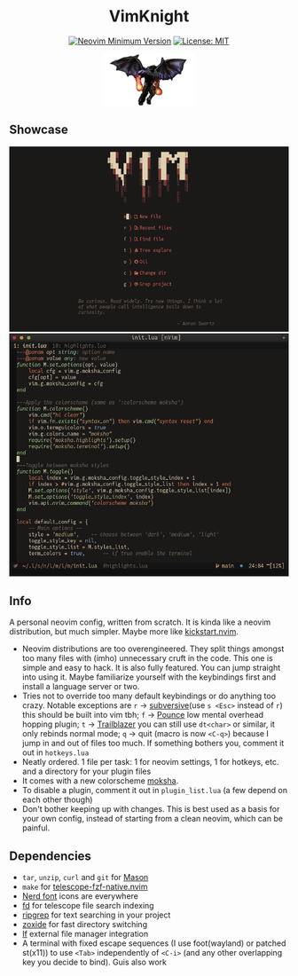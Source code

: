<div align="center">
  <h1>VimKnight</h1>
  <p>
    </a>
  </p>
</div>

<div align="center">
  
[![Neovim Minimum Version](https://img.shields.io/badge/Neovim-0.10-blueviolet.svg?style=flat-square&logo=Neovim&color=90E59A&logoColor=white)](https://github.com/neovim/neovim)
[![License: MIT](https://img.shields.io/badge/License-MIT-yellow.svg)](https://opensource.org/licenses/MIT)
    
</div>

<div align="center">
  <p>
    <img src="misc/logo.png" align="center" alt="Logo" />
  </p>
</div>

## Showcase

<img src="misc/1.png" />

<img src="https://github.com/oredaze/moksha.nvim/blob/main/screenshot.png" />

## Info

A personal neovim config, written from scratch. It is kinda like a neovim distribution, but much simpler. Maybe more like [kickstart.nvim](https://github.com/nvim-lua/kickstart.nvim).
- Neovim distributions are too overengineered. They split things amongst too many files with (imho) unnecessary cruft in the code. This one is simple and easy to hack. It is also fully featured. You can jump straight into using it. Maybe familiarize yourself with the keybindings first and install a language server or two.
- Tries not to override too many default keybindings or do anything too crazy. Notable exceptions are `r` -> [subversive](https://github.com/svermeulen/vim-subversive)(use `s <Esc>` instead of `r`) this should be built into vim tbh; `f` -> [Pounce](https://github.com/rlane/pounce.nvim) low mental overhead hopping plugin; `t` -> [Trailblazer](https://github.com/LeonHeidelbach/trailblazer.nvim) you can still use `dt<char>` or similar, it only rebinds normal mode; `q` -> quit (macro is now `<C-q>`) because I jump in and out of files too much. If something bothers you, comment it out in `hotkeys.lua`
- Neatly ordered. 1 file per task: 1 for neovim settings, 1 for hotkeys, etc. and a directory for your plugin files
- It comes with a new colorscheme [moksha](https://github.com/oredaze/moksha.nvim).
- To disable a plugin, comment it out in `plugin_list.lua` (a few depend on each other though)
- Don't bother keeping up with changes. This is best used as a basis for your own config, instead of starting from a clean neovim, which can be painful.

## Dependencies

- `tar`, `unzip`, `curl` and `git` for [Mason](https://github.com/williamboman/mason.nvim)
- `make` for [telescope-fzf-native.nvim](https://github.com/nvim-telescope/telescope-fzf-native.nvim)
- [Nerd font](https://www.nerdfonts.com/font-downloads) icons are everywhere
- [fd](https://github.com/sharkdp/fd) for telescope file search indexing
- [ripgrep](https://github.com/BurntSushi/ripgrep) for text searching in your project
- [zoxide](https://github.com/ajeetdsouza/zoxide) for fast directory switching
- [lf](https://github.com/gokcehan/lf) external file manager integration
- A terminal with fixed escape sequences (I use foot(wayland) or patched st(x11)) to use `<Tab>` independently of `<C-i>` (and any other overlapping key you decide to bind). Guis also work
